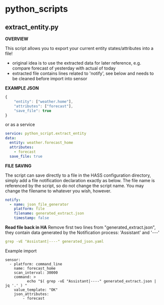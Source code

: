 # python_scripts

## extract_entity.py


**OVERVIEW**

This script allows you to export your current entity states/attributes into a file!

- original idea is to use the extracted data for later reference, e.g. compare forecast of yesterday with actual of today
- extracted file contains lines related to 'notify', see below and needs to be cleaned before import into sensor

**EXAMPLE JSON**

```js
{
    "entity": ["weather.home"],
    "attributes": ["forecast"],
    "save_file": true
}
```
or as a service
```yaml
service: python_script.extract_entity
data:
  entity: weather.forecast_home
  attributes:
    - forecast
  save_file: true
```  

**FILE SAVING**

The script can save directly to a file in the HASS configuration directory, simply add a file notification declaration exactly as below. The file name is referenced by the script, so do not change the script name. You may change the filename to whatever you wish, however.

```yaml
notify:
  - name: json_file_generator
    platform: file
    filename: generated_extract.json
    timestamp: false 
```

**Read file back in HA**
Remove first two lines from "generated_extract.json", they contain data generated by the Notification process: 'Assistant' and '---'
```yaml
grep -vE "Assistant|----" generated_json.yaml
```
Example import 
```
sensor:
  - platform: command_line
    name: forecast_home
    scan_interval: 30000
    command: >
          echo "$( grep -vE "Assistant|----" generated_extract.json | jq '.' ) " 
    value_template: "OK"
    json_attributes:
        - forecast 
```		


